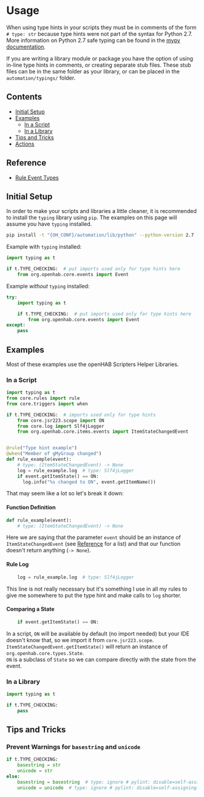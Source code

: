 # Usage

When using type hints in your scripts they must be in comments of the form `# type: str` because type hints were not part of the syntax for Python 2.7.
More information on Python 2.7 safe typing can be found in the [mypy documentation](https://mypy.readthedocs.io/en/stable/python2.html).

If you are writing a library module or package you have the option of using in-line type hints in comments, or creating separate stub files.
These stub files can be in the same folder as your library, or can be placed in the `automation/typings/` folder.

## Contents

* [Initial Setup](#Initial-Setup)
* [Examples](#Examples)
  * [In a Script](#In-a-Script)
  * [In a Library](#In-a-Library)
* [Tips and Tricks](#Tips-and-Tricks)
* [Actions](Actions.md)

## Reference

* [Rule Event Types](Reference.md#Rule-Event-Types)

## Initial Setup

In order to make your scripts and libraries a little cleaner, it is recommended to install the `typing` library using `pip`.
The examples on this page will assume you have `typing` installed.

```sh
pip install -t "{OH_CONF}/automation/lib/python" --python-version 2.7 --no-deps typing
```

Example with `typing` installed:

```python
import typing as t

if t.TYPE_CHECKING:  # put imports used only for type hints here
    from org.openhab.core.events import Event
```

Example *without* `typing` installed:

```python
try:
    import typing as t

    if t.TYPE_CHECKING:  # put imports used only for type hints here
        from org.openhab.core.events import Event
except:
    pass
```

## Examples

Most of these examples use the openHAB Scripters Helper Libraries.

### In a Script

```python
import typing as t
from core.rules import rule
from core.triggers import when

if t.TYPE_CHECKING:  # imports used only for type hints
    from core.jsr223.scope import ON
    from core.log import Slf4jLogger
    from org.openhab.core.items.events import ItemStateChangedEvent


@rule("Type hint example")
@when("Member of gMyGroup changed")
def rule_example(event):
    # type: (ItemStateChangedEvent) -> None
    log = rule_example.log  # type: Slf4jLogger
    if event.getItemState() == ON:
      log.info("%s changed to ON", event.getItemName())
```

That may seem like a lot so let's break it down:

#### Function Definition

```python
def rule_example(event):
    # type: (ItemStateChangedEvent) -> None
```

Here we are saying that the parameter `event` should be an instance of `ItemStateChangedEvent` (see [Reference](Reference.md#Rule-Event-Types) for a list) and that our function doesn't return anything (`-> None`).

#### Rule Log

```python
    log = rule_example.log  # type: Slf4jLogger
```

This line is not really necessary but it's something I use in all my rules to give me somewhere to put the type hint and make calls to `log` shorter.

#### Comparing a State

```python
    if event.getItemState() == ON:
```

In a script, `ON` will be available by default (no import needed) but your IDE doesn't know that, so we import it from `core.jsr223.scope`.  
`ItemStateChangedEvent.getItemState()` will return an instance of `org.openhab.core.types.State`.  
`ON` is a subclass of `State` so we can compare directly with the state from the event.

### In a Library

```python
import typing as t

if t.TYPE_CHECKING:
    pass
```

## Tips and Tricks

### Prevent Warnings for `basestring` and `unicode`

```python
if t.TYPE_CHECKING:
    basestring = str
    unicode = str
else:
    basestring = basestring  # type: ignore # pylint: disable=self-assigning-variable
    unicode = unicode  # type: ignore # pylint: disable=self-assigning-variable
```
